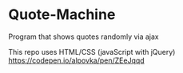 # Quote-Machine
Program that shows quotes randomly via ajax 

This repo uses HTML/CSS (javaScript with jQuery) 
https://codepen.io/alpovka/pen/ZEeJqqd
